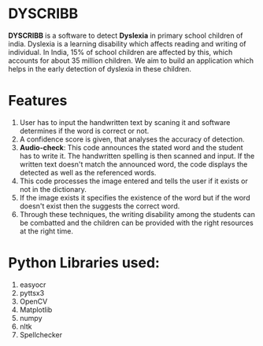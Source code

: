 # DYSCRIBB
**DYSCRIBB** is a software to detect **Dyslexia** in primary school children of india.
Dyslexia is a learning disability which affects reading and writing of individual.
In India, 15% of school children are affected by this, which accounts for about 35 million children.
We aim to build an application which helps in the early detection of dyslexia in these children. 
# Features
1. User has to input the handwritten text by scaning it and software determines if the word is correct or not.
2. A confidence score is given, that analyses the accuracy of detection.
3. **Audio-check**:
This code announces the stated word and the student has to write it. The handwritten spelling is then scanned and input.
If the written text doesn't match the announced word, the code displays the detected as well as the referenced words.
4. This code processes the image entered and tells the user if it exists or not in the dictionary.
5. If the image exists it specifies the existence of the word but if the word doesn't exist then the suggests the correct word.
6.  Through these techniques, the writing disability among the students can be combatted and the children can be provided with the right resources at the right time.
# Python Libraries used:
1. easyocr
2. pyttsx3
3. OpenCV
4. Matplotlib
5. numpy
6. nltk
7. Spellchecker

